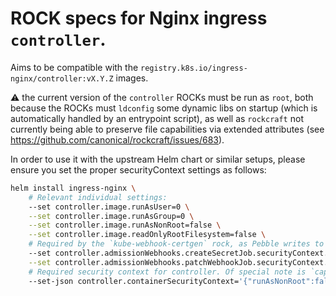 # ROCK specs for Nginx ingress `controller`.

Aims to be compatible with the `registry.k8s.io/ingress-nginx/controller:vX.Y.Z` images.

:warning: the current version of the `controller` ROCKs must be run as `root`,
both because the ROCKs must `ldconfig` some dynamic libs on startup (which is
automatically handled by an entrypoint script), as well as `rockcraft` not
currently being able to preserve file capabilities via extended attributes
(see https://github.com/canonical/rockcraft/issues/683).

In order to use it with the upstream Helm chart or similar setups, please ensure
you set the proper securityContext settings as follows:

```bash
helm install ingress-nginx \
    # Relevant individual settings:
    --set controller.image.runAsUser=0 \
    --set controller.image.runAsGroup=0 \
    --set controller.image.runAsNonRoot=false \
    --set controller.image.readOnlyRootFilesystem=false \
    # Required by the `kube-webhook-certgen` rock, as Pebble writes to '/var/lib/pebble':
    --set controller.admissionWebhooks.createSecretJob.securityContext.readOnlyRootFilesystem=false \
    --set controller.admissionWebhooks.patchWebhookJob.securityContext.readOnlyRootFilesystem=false \
    # Required security context for controller. Of special note is `capabilities: null`:
    --set-json controller.containerSecurityContext='{"runAsNonRoot":false,"runAsUser":0,"runAsGroup":0,"allowPrivilegeEscalation":false,"capabilities":null,"readOnlyRootFilesystem":false}'
```

